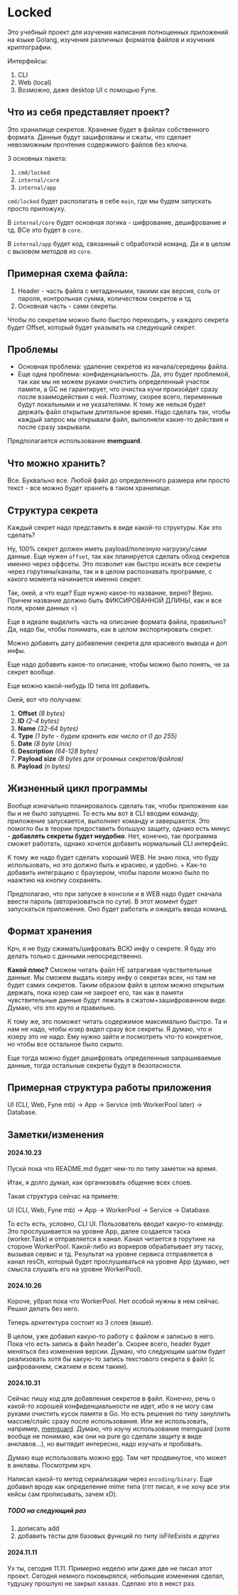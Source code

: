 # Locked

Это учебный проект для изучения написания полноценных приложений на языке Golang, изучения различных форматов файлов и изучения криптографии. 

Интерфейсы:

1. CLI
2. Web (local)
3. Возможно, даже desktop UI с помощью Fyne.

## Что из себя представляет проект?

Это хранилище секретов. Хранение будет в файлах собственного формата. Данные будут зашифрованы и сжаты, что сделает невозможным прочтение содержимого файлов без ключа.

3 основных пакета:
1. `cmd/locked`
2. `internal/core`
3. `internal/app`

`cmd/locked` будет располагать в себе `main`, где мы будем запускать просто приложуху.

В `internal/core` будет основная логика - шифрование, дешифрование и тд. ВСе это будет в `core`.

В `internal/app` будет код, связанный с обработкой команд. Да и в целом с вызовом методов из `core`. 

## Примерная схема файла:

1. Header - часть файла с метаданными, такими как версия, соль от пароля, контрольная сумма, количеством секретов и тд
2. Основная часть - сами секреты.

Чтобы по секретам можно было быстро переходить, у каждого секрета будет Offset, который будет указывать на следующий секрет.

## Проблемы

- Основная проблема: удаление секретов из начала/середины файла.
- Еще одна проблема: конфиденциальность. Да, это будет проблемой, так как мы не можем руками очистить определенный участок памяти, а GC не гарантирует, что очистка кучи произойдет сразу после взаимодействия с ней. Поэтому, скорее всего, переменные будут локальными и не указателями. К тому же нельзя будет держать файл открытым длительное время. Надо сделать так, чтобы каждый запрос мы открывали файл, выполняли какие-то действия и после сразу закрывали.

Предполагается использование **memguard**.

## Что можно хранить?

Все. Буквально все. Любой файл до определенного размера или просто текст - все можно будет хранить в таком хранилище.

## Структура секрета

Каждый секрет надо представить в виде какой-то структуры. Как это сделать?

Ну, 100% секрет должен иметь payload/полезную нагрузку/сами данные. Еще нужен `offset`, так как планируется сделать обход секретов именно через оффсеты. Это позволит как быстро искать все секреты через горутины/каналы, так и в целом распознавать программе, с какого момента начинается именно секрет.

Так, окей, а что еще? Еще нужно какое-то название, верно? Верно. Причем название должно быть ФИКСИРОВАННОЙ ДЛИНЫ, как и все поля, кроме данных =)

Еще в идеале выделить часть на описание формата файла, правильно? Да, надо бы, чтобы понимать, как в целом экспортировать секрет.

Можно добавить дату добавления секрета для красивого вывода и доп инфы. 

Еще надо добавить какое-то описание, чтобы можно было понять, че за секрет вообще.

Еще можно какой-нибудь ID типа int добавить.

Окей, вот что получаем:
1. **Offset** *(8 bytes)*
2. **ID** *(2-4 bytes)*
3. **Name** *(32-64 bytes)*
4. **Type** *(1 byte - будем хранить как число от 0 до 255)*
5. **Date** *(8 byte Unix)*
6. **Description** *(64-128 bytes)*
7. **Payload size** *(8 bytes для огромных секретов/файлов)*
8. **Payload** *(n bytes)*

## Жизненный цикл программы

Вообще изначально планировалось сделать так, чтобы приложение как бы и не было запущено. То есть мы вот в CLI вводим команду, приложение запускается, выполняет команду и завершается. Это помогло бы в теории предоставить большую защиту, однако есть минус - **добавлять секреты будет неудобно**. Нет, конечно, так программа сможет работать, однако хочется добавить нормальный CLI интерфейс.

К тому же надо будет сделать хороший WEB. Не знаю пока, что буду использовать, но это должно быть и красиво, и удобно. + Как-то добавить интеграцию с браузером, чтобы пароли можно было по наажтию на кнопку сохранять. 

Предполагаю, что при запуске в консоли и в WEB надо будет сначала ввести пароль (авторизоваться по сути). В этот момент будет запускаться приложение. Оно будет работать и ожидать ввода команд.

## Формат хранения

Крч, я не буду сжимать/шифровать ВСЮ инфу о секрете. Я буду это делать только с данными непосредственно.

**Какой плюс?** Сможем читать файл НЕ затрагивая чувствительные данные. Мы сможем выдать юзеру инфу о секретах всех, но там не будет самих секретов. Таким образом файл в целом можно открытым держать, пока юзер сам не закроет его, так как в памяти чувствительные данные будут лежать в сжатом+зашифрованном виде. Думаю, что это круто и правильно.

К тому же, это поможет читать содержимое максимально быстро. Та и нам не надо, чтобы юзер видел сразу все секреты. Я думаю, что и юзеру это не надо. Ему нужно зайти и посмотреть что-то конкретное, но чтобы все остальное было скрыто. 

Еще тогда можно будет дешифровать определенные запрашиваемые данные, тогда остальные секреты будут в безопасности.

## Примерная структура работы приложения

UI (CLI, Web, Fyne mb) -> App -> Service (mb WorkerPool later) -> Database.

## Заметки/изменения

#### **2024.10.23**

Пускй пока что README.md будет чем-то по типу заметок на время.

Итак, я долго думал, как организовать общение всех слоев. 

Такая структура сейчас на примете:

UI (CLI, Web, Fyne mb) -> App -> WorkerPool -> Service -> Database.

То есть есть, условно, CLI UI. Пользователь вводит какую-то команду. Это прослушивается на уровне App, далее создается таска (worker.Task) и отправляется в канал. Канал читается в горутине на стороне WorkerPool. Какой-либо из воркеров обрабатывает эту таску, вызывая сервис и тд. Результат на уровне сервиса отправляется в канал resCh, который будет прослушиваться на уровне App (думаю, нет смысла слушать его на уровне WorkerPool). 

#### **2024.10.26**

Короче, убрал пока что WorkerPool. Нет особой нужны в нем сейчас. Решил делать без него.

Теперь архитектура состоит из 3 слоев (выше).

В целом, уже добавил какую-то работу с файлом и записью в него.
Пока что есть запись в файл header'a. Скорее всего, header будет меняться без изменения версии.
Думаю, что следующим шагом будет реализовать хотя бы какую-то запись текстового секрета в файл (с шифрованием, сжатием и всем таким).

#### **2024.10.31**

Сейчас пишу код для добавления секретов в файл. Конечно, речь о какой-то хорошей конфиденциальности не идет, ибо я не могу сам руками очистить кусок памяти в Go. Но есть решения по типу зануллить массив/слайс сразу после использования. Или же использовать, например, [memguard](https://github.com/awnumar/memguard). Думаю, что изучу использование memguard (хотя вообще не понимаю, как они на pure go сделали защиту в виде анклавов...), но выглядит интересно, надо изучать и пробовать.

Думаю еще использовать можно [ego](https://github.com/edgelesssys/ego). Там чет продвинутое, что может в анклавы. Посмотрим крч.

Написал какой-то метод сериализации через `encoding/binary`. Еще добавил вроде как определение mime типа (гпт писал, я не хочу все эти кейсы сам прописывать, зачем xD).

##### TODO на следующий раз

1. дописать add 
2. добавить тесты для базовых функций по типу isFileExists и других

#### **2024.11.11**

Ух ты, сегодня 11.11. Примерно неделю или даже две не писал этот проект.
Сегодня немного поковырялся, небольшие изменения сделал, тудушку прошлую не закрыл хахаах.
Сделаю это в некст раз.